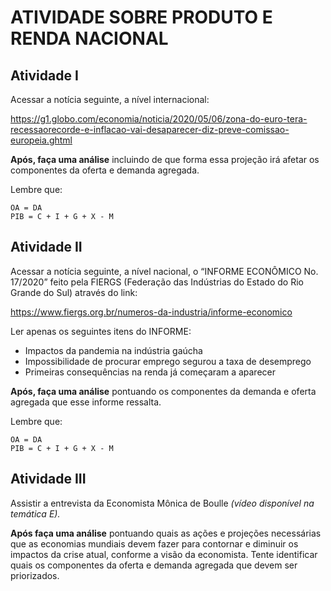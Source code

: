 # ATIVIDADE SOBRE PRODUTO E RENDA NACIONAL

## Atividade I

Acessar a notícia seguinte, a nível internacional: 

https://g1.globo.com/economia/noticia/2020/05/06/zona-do-euro-tera-recessaorecorde-e-inflacao-vai-desaparecer-diz-preve-comissao-europeia.ghtml 

**Após, faça uma análise** incluindo de que forma essa projeção irá afetar os componentes da oferta e demanda agregada. 

Lembre que: 

```
OA = DA 
PIB = C + I + G + X - M 
```

## Atividade II

Acessar a notícia seguinte, a nível nacional, o “INFORME ECONÔMICO No. 17/2020” feito pela FIERGS (Federação das Indústrias do Estado do Rio Grande do Sul) através do link: 

https://www.fiergs.org.br/numeros-da-industria/informe-economico 

Ler apenas os seguintes itens do INFORME:

- Impactos da pandemia na indústria gaúcha 
- Impossibilidade de procurar emprego segurou a taxa de desemprego 
- Primeiras consequências na renda já começaram a aparecer 

**Após, faça uma análise** pontuando os componentes da demanda e oferta agregada que esse informe ressalta. 

Lembre que: 

```
OA = DA 
PIB = C + I + G + X - M 
```

## Atividade III 

Assistir a entrevista da Economista Mônica de Boulle *(vídeo disponível na temática E).* 

**Após faça uma análise** pontuando quais as ações e projeções necessárias que as economias mundiais devem fazer para contornar e diminuir os impactos da crise atual, conforme a visão da economista. Tente identificar quais os componentes da oferta e demanda agregada que devem ser priorizados.